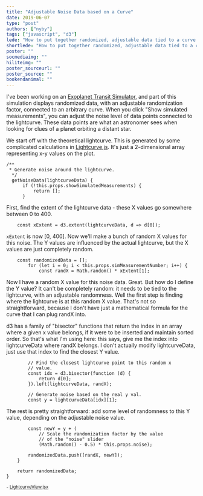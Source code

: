 ```yaml
---
title: "Adjustable Noise Data based on a Curve"
date: 2019-06-07
type: "post"
authors: ["nyby"]
tags: ["javascript", "d3"]
lede: "How to put together randomized, adjustable data tied to a curve."
shortlede: "How to put together randomized, adjustable data tied to a curve."
poster: ""
socmediaimg: ""
hiliteimg: ""
poster_sourceurl: ""
poster_source: ""
bookendanimal: ""
---
```


I've been working on an [Exoplanet Transit Simulator](https://columbiactl.github.io/astro-simulations/exoplanet-transit-simulator/),
and part of this simulation displays randomized data, with an
adjustable randomization factor, connected to an arbitrary curve. When
you click "Show simulated measurements", you can adjust the noise
level of data points connected to the lightcurve. These data points
are what an astronomer sees when looking for clues of a planet
orbiting a distant star.

We start off with the theoretical lightcurve. This is generated by some
complicated calculations in [Lightcurve.js](https://github.com/ccnmtl/astro-simulations/blob/master/exoplanet-transit-simulator/src/Lightcurve.js).
It's just a 2-dimensional array representing x-y values on the plot.

```
/**
 * Generate noise around the lightcurve.
  */
  getNoiseData(lightcurveData) {
      if (!this.props.showSimulatedMeasurements) {
          return [];
      }
```

First, find the extent of the lightcurve data - these X values go
somewhere between 0 to 400.

```
    const xExtent = d3.extent(lightcurveData, d => d[0]);
```

`xExtent` is now [0, 400]. Now we'll make a bunch of random X values
for this noise. The Y values are influenced by the actual lightcurve,
but the X values are just completely random.

```
    const randomizedData = [];
        for (let i = 0; i < this.props.simMeasurementNumber; i++) {
            const randX = Math.random() * xExtent[1];
```

Now I have a random X value for this noise data. Great. But how do I
define the Y value? It can't be completely random: it needs to be tied
to the lightcurve, with an adjustable randomness. Well the first step
is finding where the lightcurve is at this random X value. That's not
so straightforward, because I don't have just a mathematical formula
for the curve that I can plug randX into.

d3 has a family of "bisector" functions that return the index in an
array where a given x value belongs, if it were to be inserted and
maintain sorted order. So that's what I'm using here: this says, give
me the index into lightcurveData where randX belongs. I don't actually
modify lightcurveData, just use that index to find the closest Y
value.

```
        // Find the closest lightcurve point to this random x
        // value.
        const idx = d3.bisector(function (d) {
            return d[0];
        }).left(lightcurveData, randX);

        // Generate noise based on the real y val.
        const y = lightcurveData[idx][1];
```


The rest is pretty straightforward: add some level of randomness to
this Y value, depending on the adjustable noise value.

```
        const newY = y + (
            // Scale the randomization factor by the value
            // of the "noise" slider
            (Math.random() - 0.5) * this.props.noise);

        randomizedData.push([randX, newY]);
    }

    return randomizedData;
}
```

<small>- [LightcurveView.jsx](https://github.com/ccnmtl/astro-simulations/blob/master/exoplanet-transit-simulator/src/LightcurveView.jsx#L19)</small>